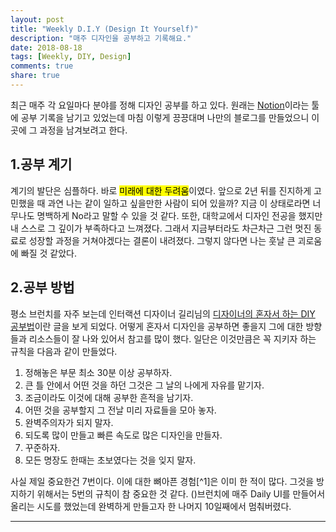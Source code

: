 ```yaml
---
layout: post
title: "Weekly D.I.Y (Design It Yourself)"
description: "매주 디자인을 공부하고 기록해요."
date: 2018-08-18
tags: [Weekly, DIY, Design]
comments: true
share: true
---
```


최근 매주 각 요일마다 분야를 정해 디자인 공부를 하고 있다.
원래는 [Notion](https://www.notion.so/)이라는 툴에 공부 기록을 남기고 있었는데
마침 이렇게 끙끙대며 나만의 블로그를 만들었으니 이곳에 그 과정을 남겨보려고 한다.

## 1.공부 계기

계기의 발단은 심플하다. 바로 <mark>미래에 대한 두려움</mark>이였다.
앞으로 2년 뒤를 진지하게 고민했을 때 과연 나는 같이 일하고 싶을만한 사람이 되어 있을까?
지금 이 상태로라면 너무나도 명백하게 No라고 말할 수 있을 것 같다.
또한, 대학교에서 디자인 전공을 했지만 내 스스로 그 깊이가 부족하다고 느껴졌다.
그래서 지금부터라도 차근차근 그런 멋진 동료로 성장할 과정을 거쳐야겠다는 결론이 내려졌다.
그렇지 않다면 나는 훗날 큰 괴로움에 빠질 것 같았다.

## 2.공부 방법

평소 브런치를 자주 보는데 인터랙션 디자이너 길리님의 [디자이너의 혼자서 하는 DIY 공부법](https://brunch.co.kr/@gilberthan/31)이란 글을 보게 되었다. 어떻게 혼자서 디자인을 공부하면 좋을지 그에 대한 방향들과 리소스들이 잘 나와 있어서 참고를 많이 했다.
일단은 이것만큼은 꼭 지키자 하는 규칙을 다음과 같이 만들었다.

1. 정해놓은 부문 최소 30분 이상 공부하자.
2. 큰 틀 안에서 어떤 것을 하던 그것은 그 날의 나에게 자유를 맡기자.
3. 조금이라도 이것에 대해 공부한 흔적을 남기자.
4. 어떤 것을 공부할지 그 전날 미리 자료들을 모아 놓자.
5. 완벽주의자가 되지 말자.
6. 되도록 많이 만들고 빠른 속도로 많은 디자인을 만들자.
7. 꾸준하자.
8. 모든 명장도 한때는 초보였다는 것을 잊지 말자.

사실 제일 중요한건 7번이다. 이에 대한 뼈아픈 경험[^1]은 이미 한 적이 많다. 그것을 방지하기 위해서는 5번의 규칙이 참 중요한 것 같다.
()브런치에 매주 Daily UI를 만들어서 올리는 시도를 했었는데 완벽하게 만들고자 한 나머지 10일째에서 멈춰버렸다.





---
